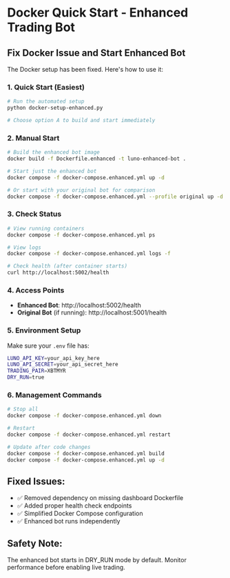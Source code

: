 # Docker Quick Start - Enhanced Trading Bot

## Fix Docker Issue and Start Enhanced Bot

The Docker setup has been fixed. Here's how to use it:

### 1. Quick Start (Easiest)
```bash
# Run the automated setup
python docker-setup-enhanced.py

# Choose option A to build and start immediately
```

### 2. Manual Start
```bash
# Build the enhanced bot image
docker build -f Dockerfile.enhanced -t luno-enhanced-bot .

# Start just the enhanced bot
docker compose -f docker-compose.enhanced.yml up -d

# Or start with your original bot for comparison
docker compose -f docker-compose.enhanced.yml --profile original up -d
```

### 3. Check Status
```bash
# View running containers
docker compose -f docker-compose.enhanced.yml ps

# View logs
docker compose -f docker-compose.enhanced.yml logs -f

# Check health (after container starts)
curl http://localhost:5002/health
```

### 4. Access Points
- **Enhanced Bot**: http://localhost:5002/health
- **Original Bot** (if running): http://localhost:5001/health

### 5. Environment Setup
Make sure your `.env` file has:
```bash
LUNO_API_KEY=your_api_key_here
LUNO_API_SECRET=your_api_secret_here
TRADING_PAIR=XBTMYR
DRY_RUN=true
```

### 6. Management Commands
```bash
# Stop all
docker compose -f docker-compose.enhanced.yml down

# Restart
docker compose -f docker-compose.enhanced.yml restart

# Update after code changes
docker compose -f docker-compose.enhanced.yml build
docker compose -f docker-compose.enhanced.yml up -d
```

## Fixed Issues:
- ✅ Removed dependency on missing dashboard Dockerfile
- ✅ Added proper health check endpoints
- ✅ Simplified Docker Compose configuration
- ✅ Enhanced bot runs independently

## Safety Note:
The enhanced bot starts in DRY_RUN mode by default. Monitor performance before enabling live trading.
